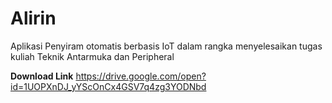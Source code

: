 # Alirin
Aplikasi Penyiram otomatis berbasis IoT dalam rangka menyelesaikan tugas kuliah Teknik Antarmuka dan Peripheral

**Download Link**
https://drive.google.com/open?id=1UOPXnDJ_yYScOnCx4GSV7q4zg3YODNbd
